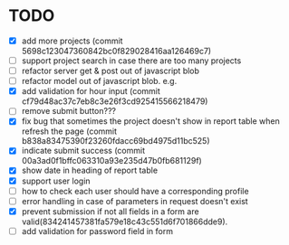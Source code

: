 # TODO

- [x] add more projects (commit 5698c123047360842bc0f829028416aa126469c7)
- [ ] support project search in case there are too many projects
- [ ] refactor server get & post out of javascript blob
- [ ] refactor model out of javascript blob. e.g.
- [x] add validation for hour input (commit cf79d48ac37c7eb8c3e26f3cd925415566218479)
- [ ] remove submit button???
- [x] fix bug that sometimes the project doesn't show in report table when refresh the page (commit b838a83475390f23260fdacc69bd4975d11bc525)
- [x] indicate submit success (commit 00a3ad0f1bffc063310a93e235d47b0fb681129f)
- [x] show date in heading of report table
- [x] support user login
- [ ] how to check each user should have a corresponding profile
- [ ] error handling in case of parameters in request doesn't exist
- [x] prevent submission if not all fields in a form are valid(834241457381fa579e18c43c551d6f701866dde9).
- [ ] add validation for password field in form
